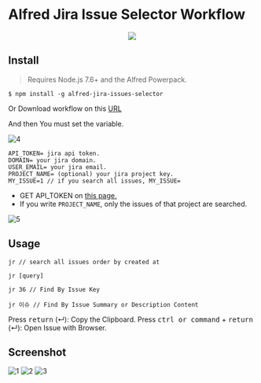 # Alfred Jira Issue Selector Workflow

<center>
    <a href="https://npmjs.org/package/alfred-jira-issues-selector">
        <img src="https://img.shields.io/npm/v/alfred-jira-issues-selector.svg"/>
    </a>
</center>

## Install

> Requires Node.js 7.6+ and the Alfred Powerpack.

```shell
$ npm install -g alfred-jira-issues-selector
```

Or
Download workflow on this [URL](http://www.packal.org/workflow/jira-issues-selector)

And then You must set the variable.

![4](https://user-images.githubusercontent.com/7090906/131052768-22f0047e-63e1-4b3c-aded-cb8a735ce590.png)

```
API_TOKEN= jira api token.
DOMAIN= your jira domain.
USER_EMAIL= your jira email.
PROJECT_NAME= (optional) your jira project key.
MY_ISSUE=1 // if you search all issues, MY_ISSUE=
```

- GET API_TOKEN on [this page.](https://id.atlassian.com/manage-profile/security/api-tokens)
- If you write `PROJECT_NAME`, only the issues of that project are searched.

![5](https://user-images.githubusercontent.com/7090906/131052355-e673c570-3320-4f58-ba84-1a8cbb2ffdfe.png)

## Usage

```
jr // search all issues order by created at
```

```
jr [query]
```

```
jr 36 // Find By Issue Key
```

```
jr 이슈 // Find By Issue Summary or Description Content
```

Press <kbd>return</kbd> (↵): Copy the Clipboard.
Press <kbd>ctrl or command</kbd> + <kbd>return</kbd> (↵): Open Issue with Browser.

## Screenshot

![1](https://user-images.githubusercontent.com/7090906/131052343-9ad56dd0-5a68-4547-a424-83645fb9abb1.png)
![2](https://user-images.githubusercontent.com/7090906/131052345-6cf8a12b-0630-407c-88c7-934b1651d413.png)
![3](https://user-images.githubusercontent.com/7090906/131052348-6634b83d-bc7b-4af6-ae0b-310e2bbe04c1.png)
